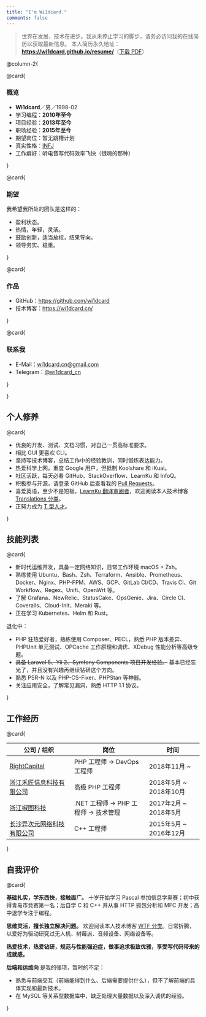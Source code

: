 ```yaml
---
title: "I'm Wi1dcard."
comments: false
---
```


> 世界在发展，技术在进步。我从未停止学习的脚步，请务必访问我的在线简历以获取最新信息。
> 本人简历永久地址：**<https://wi1dcard.github.io/resume/>**（[下载 PDF](wi1dcard.pdf)）

<!--more-->

@column-2{

@card{

### 概览

- **Wi1dcard**／男／1998-02
- 学习编程：**2010年至今**
- 项目经验：**2013年至今**
- 职场经验：**2015年至今**
- 期望岗位：暂无跳槽计划
- 真实性格：[INFJ](mbti.pdf)
- 工作癖好：听电音写代码效率飞快（很嗨的那种）

}

@card{

### 期望

我希望我所处的团队是这样的：

- 盈利状态。
- 热情，年轻，灵活。
- 鼓励创新，适当放权，结果导向。
- 领导务实、稳重。

}

@card{

### 作品

- GitHub：<https://github.com/wi1dcard>
- 技术博客：<https://wi1dcard.cn/>

}

@card{

### 联系我

- E-Mail：[wi1dcard.cn@gmail.com](mailto:wi1dcard.cn@gmail.com)
- Telegram：[@wi1dcard_cn](https://t.me/wi1dcard_cn)

}

}

## 个人修养

@card{

- 优良的开发、测试、文档习惯，对自己一贯高标准要求。
- 相比 GUI 更喜欢 CLI。
- 坚持写技术博客，总结工作中的经验教训，同时锻炼表达能力。
- 热爱科学上网，重度 Google 用户，但抵制 Koolshare 和 iKuai。
- 社区活跃，每天必看 GitHub、StackOverflow、LearnKu 和 InfoQ。
- 积极参与开源，请登录 GitHub 后查看我的 [Pull Requests](https://github.com/pulls?utf8=%E2%9C%93&q=is%3Apr+sort%3Aupdated-desc+author%3Awi1dcard)。
- 喜爱英语，至少不是短板，[LearnKu 翻译审阅者](https://learnku.com/users/32249/translations)，欢迎阅读本人技术博客 [Translations 分类](https://wi1dcard.cn/categories/translations/)。
- 正努力成为 [T 型人才](https://baike.baidu.com/item/T%E5%9E%8B%E4%BA%BA%E6%89%8D)。

}

## 技能列表

@card{

- 新时代运维开发，具备一定网络知识，日常工作环境 macOS + Zsh。
- 熟练使用 Ubuntu、Bash、Zsh、Terraform、Ansible、Prometheus、Docker、Nginx、PHP-FPM、AWS、GCP、GitLab CI/CD、Travis CI、Git Workflow、Regex、Unifi、OpenWrt 等。
- 了解 Grafana、NewRelic、StatusCake、OpsGenie、Jira、Circle CI、Coveralls、Cloud-Init、Meraki 等。
- 正在学习 Kubernetes、Helm 和 Rust。

退化中：

- PHP 狂热爱好者，熟练使用 Composer、PECL，熟悉 PHP 版本差异、PHPUnit 单元测试、OPCache 工作原理和调优、XDebug 性能分析等高级专题。
- ~~具备 Laravel 5、Yii 2、Symfony Components 项目开发经验。~~ 基本已经忘光了，并且没有兴趣再继续钻研这个方向。
- 熟悉 PSR-N 以及 PHP-CS-Fixer、PHPStan 等神器。
- 关注应用安全，了解常见漏洞，熟悉 HTTP 1.1 协议。

}

## 工作经历

@card{

| 公司 / 组织                  | 岗位                                  | 时间                   |
| ---------------------------- | ------------------------------------- | ---------------------- |
| [RightCapital]               | PHP 工程师 -> DevOps 工程师           | 2018年11月 ~           |
| [浙江禾匠信息科技有限公司]   | 高级 PHP 工程师                       | 2018年5月 ~ 2018年10月 |
| [浙江椒图科技]               | .NET 工程师 -> PHP 工程师 -> 技术管理 | 2017年2月 ~ 2018年5月  |
| [长沙异次元网络科技有限公司] | C++ 工程师                            | 2015年5月 ~ 2016年12月 |

}

[RightCapital]: /cv/#RightCapital
[浙江禾匠信息科技有限公司]: /cv/#浙江禾匠信息科技有限公司
[浙江椒图科技]: /cv/#浙江椒图科技
[长沙异次元网络科技有限公司]: /cv/#长沙异次元网络科技有限公司

## 自我评价

@card{

**基础扎实，学东西快，接触面广。** 十岁开始学习 Pascal 参加信息学奥赛；初中获得青岛市竞赛第一名；后自学 C 和 C++ 并从事 HTTP 抓包分析和 MFC 开发；高中退学专注于编程。

**思维灵活，擅长独立解决问题。** 欢迎阅读本人技术博客 [WTF 分类](https://wi1dcard.cn/categories/wtf/)。日常折腾，以爱好为驱动研究过无人机、树莓派、音频设备、网络设备等。

**热爱技术，热爱钻研，规范与性能强迫症，做事追求极致优雅，享受写代码带来的成就感。**

**后端和运维向** 是我的强项，暂时的不足：

- 熟悉与前端交互（前端能得到什么、后端需要提供什么），但不了解前端的具体实现和最新技术。
- 在 MySQL 等关系型数据库中，缺乏处理大量数据以及深入调优的经验。

}
